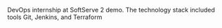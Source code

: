 DevOps internship at SoftServe 2 demo.
The technology stack included tools Git, Jenkins, and Terraform
